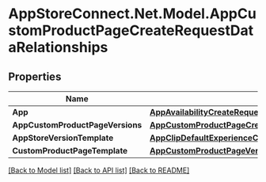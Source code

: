 # AppStoreConnect.Net.Model.AppCustomProductPageCreateRequestDataRelationships

## Properties

Name | Type | Description | Notes
------------ | ------------- | ------------- | -------------
**App** | [**AppAvailabilityCreateRequestDataRelationshipsApp**](AppAvailabilityCreateRequestDataRelationshipsApp.md) |  | 
**AppCustomProductPageVersions** | [**AppCustomProductPageCreateRequestDataRelationshipsAppCustomProductPageVersions**](AppCustomProductPageCreateRequestDataRelationshipsAppCustomProductPageVersions.md) |  | [optional] 
**AppStoreVersionTemplate** | [**AppClipDefaultExperienceCreateRequestDataRelationshipsReleaseWithAppStoreVersion**](AppClipDefaultExperienceCreateRequestDataRelationshipsReleaseWithAppStoreVersion.md) |  | [optional] 
**CustomProductPageTemplate** | [**AppCustomProductPageVersionInlineCreateRelationshipsAppCustomProductPage**](AppCustomProductPageVersionInlineCreateRelationshipsAppCustomProductPage.md) |  | [optional] 

[[Back to Model list]](../README.md#documentation-for-models) [[Back to API list]](../README.md#documentation-for-api-endpoints) [[Back to README]](../README.md)

